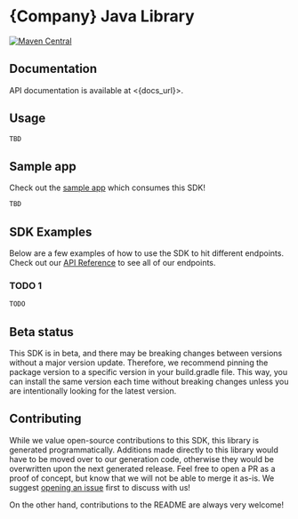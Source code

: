 # {Company} Java Library

[![Maven Central](https://img.shields.io/badge/maven--central-v0.0.1-orange)](https://mvnrepository.com/artifact/com.{company}/{company}-java)

## Documentation

API documentation is available at <{docs_url}>.

## Usage

```java
TBD
```

## Sample app

Check out the [sample app](.sample-app/app.java) which consumes this SDK!

```bash
TBD
```

## SDK Examples

Below are a few examples of how to use the SDK to hit different endpoints. Check out our [API Reference]({docs_url}) to see all of our endpoints.

### TODO 1

```java
TODO 
```

## Beta status

This SDK is in beta, and there may be breaking changes between versions without a major version update. Therefore, we recommend pinning the package version to a specific version in your build.gradle file. This way, you can install the same version each time without breaking changes unless you are intentionally looking for the latest version.

## Contributing

While we value open-source contributions to this SDK, this library is generated programmatically. Additions made directly to this library would have to be moved over to our generation code, otherwise they would be overwritten upon the next generated release. Feel free to open a PR as a proof of concept, but know that we will not be able to merge it as-is. We suggest [opening an issue](https://github.com/fern-{company}/{company}-java) first to discuss with us!

On the other hand, contributions to the README are always very welcome!
